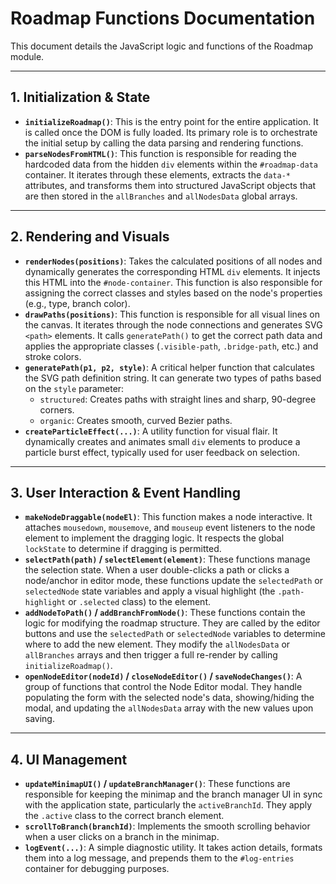 # Roadmap Functions Documentation

This document details the JavaScript logic and functions of the Roadmap module.

---

## 1. Initialization & State

-   **`initializeRoadmap()`**: This is the entry point for the entire application. It is called once the DOM is fully loaded. Its primary role is to orchestrate the initial setup by calling the data parsing and rendering functions.
-   **`parseNodesFromHTML()`**: This function is responsible for reading the hardcoded data from the hidden `div` elements within the `#roadmap-data` container. It iterates through these elements, extracts the `data-*` attributes, and transforms them into structured JavaScript objects that are then stored in the `allBranches` and `allNodesData` global arrays.

---

## 2. Rendering and Visuals

-   **`renderNodes(positions)`**: Takes the calculated positions of all nodes and dynamically generates the corresponding HTML `div` elements. It injects this HTML into the `#node-container`. This function is also responsible for assigning the correct classes and styles based on the node's properties (e.g., type, branch color).
-   **`drawPaths(positions)`**: This function is responsible for all visual lines on the canvas. It iterates through the node connections and generates SVG `<path>` elements. It calls `generatePath()` to get the correct path data and applies the appropriate classes (`.visible-path`, `.bridge-path`, etc.) and stroke colors.
-   **`generatePath(p1, p2, style)`**: A critical helper function that calculates the SVG path definition string. It can generate two types of paths based on the `style` parameter:
    -   `structured`: Creates paths with straight lines and sharp, 90-degree corners.
    -   `organic`: Creates smooth, curved Bezier paths.
-   **`createParticleEffect(...)`**: A utility function for visual flair. It dynamically creates and animates small `div` elements to produce a particle burst effect, typically used for user feedback on selection.

---

## 3. User Interaction & Event Handling

-   **`makeNodeDraggable(nodeEl)`**: This function makes a node interactive. It attaches `mousedown`, `mousemove`, and `mouseup` event listeners to the node element to implement the dragging logic. It respects the global `lockState` to determine if dragging is permitted.
-   **`selectPath(path)` / `selectElement(element)`**: These functions manage the selection state. When a user double-clicks a path or clicks a node/anchor in editor mode, these functions update the `selectedPath` or `selectedNode` state variables and apply a visual highlight (the `.path-highlight` or `.selected` class) to the element.
-   **`addNodeToPath()` / `addBranchFromNode()`**: These functions contain the logic for modifying the roadmap structure. They are called by the editor buttons and use the `selectedPath` or `selectedNode` variables to determine where to add the new element. They modify the `allNodesData` or `allBranches` arrays and then trigger a full re-render by calling `initializeRoadmap()`.
-   **`openNodeEditor(nodeId)` / `closeNodeEditor()` / `saveNodeChanges()`**: A group of functions that control the Node Editor modal. They handle populating the form with the selected node's data, showing/hiding the modal, and updating the `allNodesData` array with the new values upon saving.

---

## 4. UI Management

-   **`updateMinimapUI()` / `updateBranchManager()`**: These functions are responsible for keeping the minimap and the branch manager UI in sync with the application state, particularly the `activeBranchId`. They apply the `.active` class to the correct branch element.
-   **`scrollToBranch(branchId)`**: Implements the smooth scrolling behavior when a user clicks on a branch in the minimap.
-   **`logEvent(...)`**: A simple diagnostic utility. It takes action details, formats them into a log message, and prepends them to the `#log-entries` container for debugging purposes.
